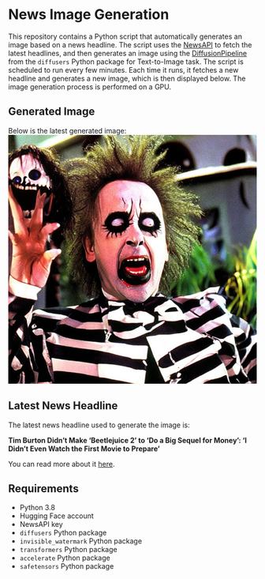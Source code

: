 # News Image Generation
This repository contains a Python script that automatically generates an image based on a news headline. The script uses the [NewsAPI](https://newsapi.org/) to fetch the latest headlines, and then generates an image using the [DiffusionPipeline](https://github.com/huggingface/diffusers) from the `diffusers` Python package for Text-to-Image task.
The script is scheduled to run every few minutes. Each time it runs, it fetches a new headline and generates a new image, which is then displayed below. The image generation process is performed on a GPU.

## Generated Image
Below is the latest generated image:
![Generated Image](image.png)

## Latest News Headline
The latest news headline used to generate the image is:

**Tim Burton Didn’t Make ‘Beetlejuice 2’ to ‘Do a Big Sequel for Money’: ‘I Didn’t Even Watch the First Movie to Prepare’**

You can read more about it [here](https://news.google.com/rss/articles/CBMirAFBVV95cUxPbGJzMXE1MUZ4ZTNOampndVZBaXp2MjU1UWhESDl1X1ZFenBGdEMyaGtIVXZOZUE2VEtZYU5VaHBVSDg4YXpLang1ZG8wdnZXaFNvcnFNeWdyVXl2a0tqX0xtZWRzX3JJMDQ5LWJzaVVwb2NmWm55QXZPYXFmczBWWlR1LXpBY0lKQW5JZ1ZTX1hlUzlhWEpZczA0d24za3k5ak4xSEdZRkdIQl9S?oc=5).

## Requirements
- Python 3.8
- Hugging Face account
- NewsAPI key
- `diffusers` Python package
- `invisible_watermark` Python package
- `transformers` Python package
- `accelerate` Python package
- `safetensors` Python package
